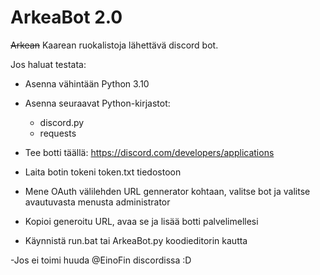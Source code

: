 # ArkeaBot 2.0
~~Arkean~~ Kaarean ruokalistoja lähettävä discord bot.

Jos haluat testata:

- Asenna vähintään Python 3.10

- Asenna seuraavat Python-kirjastot:

  - discord.py
  - requests
    
- Tee botti täällä: https://discord.com/developers/applications

- Laita botin tokeni token.txt tiedostoon

- Mene OAuth välilehden URL gennerator kohtaan, valitse bot ja valitse avautuvasta menusta administrator

- Kopioi generoitu URL, avaa se ja lisää botti palvelimellesi

- Käynnistä run.bat tai ArkeaBot.py koodieditorin kautta

-Jos ei toimi huuda @EinoFin discordissa :D
